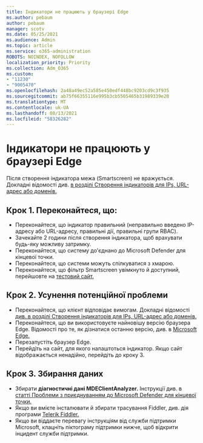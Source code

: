```yaml
---
title: Індикатори не працюють у браузері Edge
ms.author: pebaum
author: pebaum
manager: scotv
ms.date: 05/25/2021
ms.audience: Admin
ms.topic: article
ms.service: o365-administration
ROBOTS: NOINDEX, NOFOLLOW
localization_priority: Priority
ms.collection: Adm_O365
ms.custom:
- "11230"
- "9005470"
ms.openlocfilehash: 2a48a49ec52a585e450edf448bc9203cd9c3f935
ms.sourcegitcommit: ab75f66355116e995b3cb5505465b31989339e28
ms.translationtype: MT
ms.contentlocale: uk-UA
ms.lasthandoff: 08/13/2021
ms.locfileid: "58326282"
---
```

# <a name="indicators-dont-work-using-edge-browser"></a>Індикатори не працюють у браузері Edge

Після створення індикатора межа (Smartscreen) не вражується. Докладні відомості див. [в розділі Створення індикаторів для IPs, URL-адрес або доменів.](https://docs.microsoft.com/microsoft-365/security/defender-endpoint/indicator-ip-domain)

## <a name="step-1-ensure-the-following"></a>Крок 1. Переконайтеся, що:

- Переконайтеся, що індикатор правильний (неправильно введено IP-адресу або URL-адресу, правильні дії, правильні групи RBAC).
- Зачекайте 2 години після створення індикатора, щоб врахувати будь-яку можливу затримку.
- Переконайтеся, що систему до'єднано до Microsoft Defender для кінцевої точки.
- Переконайтеся, що системи можуть спілкуватися з хмарою.
- Переконайтеся, що фільтр Smartscreen увімкнуто й доступний, перейшовте на [тестовий сайт.](https://demo.smartscreen.msft.net)

## <a name="step-2-troubleshoot-the-potential-issue"></a>Крок 2. Усунення потенційної проблеми

- Переконайтеся, що клієнт відповідає вимогам. Докладні відомості [див. в розділі Створення індикаторів для IPs, URL-адрес або доменів.](https://docs.microsoft.com/microsoft-365/security/defender-endpoint/indicator-ip-domain)
- Переконайтеся, що ви використовуєте найновішу версію браузера Edge. Відомості про те, як дізнатися останню версію, див. в [Microsoft Edge.](https://support.microsoft.com/microsoft-edge/find-out-which-version-of-microsoft-edge-you-have-c726bee8-c42e-e472-e954-4cf5123497eb)
- Перезапустіть браузер Edge.
- Перейдіть на сайт, для якого налаштоться індикатор. Якщо сайт відображається ненадійно, перейдіть до кроку 3. 

## <a name="step-3-collect-data"></a>Крок 3. Збирання даних

- Збирати **діагностичні дані MDEClientAnalyzer.** Інструкції див. в [статті Проблеми з приєднуванням до Microsoft Defender для кінцевої точки.](issues-with-onboarding-machines.md)
- Якщо ви вмієте інсталювати й збирати трасування Fiddler, див. дія програми [Telerik Fiddler.](http://www.telerik.com/fiddler)
- Якщо ви віддаєте перевагу інструкціям від служби підтримки Microsoft, клацніть піктограму підтримки нижче, щоб відкрити інцидент служби підтримки.
